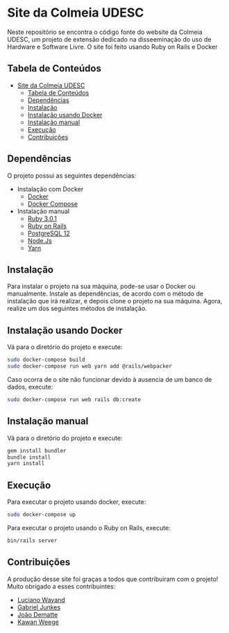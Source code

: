 # Site da Colmeia UDESC

Neste repositório se encontra o código fonte do website da Colmeia UDESC, um projeto de extensão dedicado na disseeminação do uso de Hardware e Software Livre. O site foi feito usando Ruby on Rails e Docker 

## Tabela de Conteúdos

<!--ts-->

- [Site da Colmeia UDESC](#site-da-colmeia-udesc)
  - [Tabela de Conteúdos](#tabela-de-conteúdos)
  - [Dependências](#dependências)
  - [Instalação](#instalação)
  - [Instalação usando Docker](#instalação-usando-docker)
  - [Instalação manual](#instalação-manual)
  - [Execução](#execução)
  - [Contribuições](#contribuições)

<!--te-->

## Dependências

O projeto possui as seguintes dependências:

* Instalação com Docker
  * [Docker](https://docs.docker.com/get-docker/)
  * [Docker Compose](https://docs.docker.com/compose/install/)
* Instalação manual
  * [Ruby 3.0.1](https://www.ruby-lang.org/en/downloads/)
  * [Ruby on Rails](https://guides.rubyonrails.org/v5.0/getting_started.html#installing-rails)
  * [PostgreSQL 12](https://www.postgresql.org/download/)
  * [Node.Js](https://nodejs.org/en/)
  * [Yarn](https://yarnpkg.com/getting-started/install)

## Instalação

Para instalar o projeto na sua máquina, pode-se usar o Docker ou manualmente.
Instale as dependências, de acordo com o método de instalação que irá realizar, e depois clone o projeto na sua máquina.
Agora, realize um dos seguintes métodos de instalação.

## Instalação usando Docker

Vá para o diretório do projeto e execute:

```sh
sudo docker-compose build
sudo docker-compose run web yarn add @rails/webpacker
```

Caso ocorra de o site não funcionar devido à ausencia de um banco de dados, execute:

```sh
sudo docker-compose run web rails db:create
```

## Instalação manual

Vá para o diretório do projeto e execute:

```sh
gem install bundler
bundle install
yarn install
```

## Execução

Para executar o projeto usando docker, execute:

```sh
sudo docker-compose up
```

Para executar o projeto usando o Ruby on Rails, execute:

```sh
bin/rails server
```

## Contribuições

A produção desse site foi graças a todos que contribuiram com o projeto! Muito obrigado a esses contribuintes:

* [Luciano Wayand](https://github.com/lucianowayand)
* [Gabriel Junkes](https://github.com/GabrielFJunkes)
* [João Dematte](https://github.com/joaodematte)
* [Kawan Weege](https://github.com/DragonOfWar)